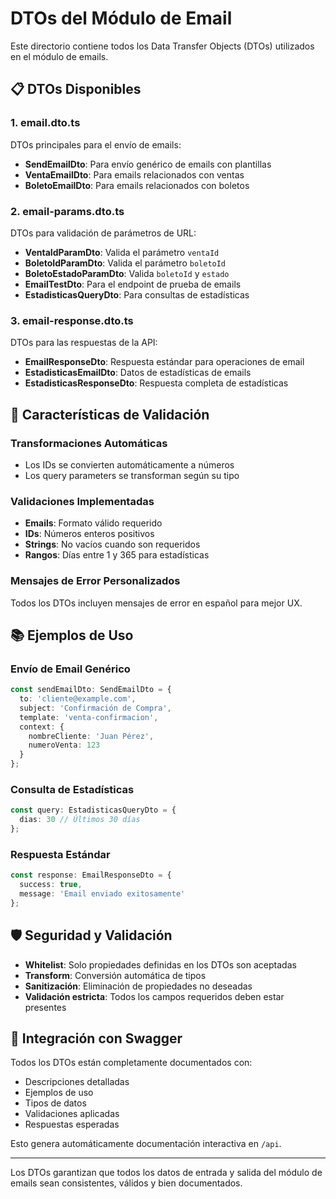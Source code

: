 # DTOs del Módulo de Email

Este directorio contiene todos los Data Transfer Objects (DTOs) utilizados en el módulo de emails.

## 📋 DTOs Disponibles

### 1. **email.dto.ts**
DTOs principales para el envío de emails:

- **SendEmailDto**: Para envío genérico de emails con plantillas
- **VentaEmailDto**: Para emails relacionados con ventas
- **BoletoEmailDto**: Para emails relacionados con boletos

### 2. **email-params.dto.ts**
DTOs para validación de parámetros de URL:

- **VentaIdParamDto**: Valida el parámetro `ventaId`
- **BoletoIdParamDto**: Valida el parámetro `boletoId`
- **BoletoEstadoParamDto**: Valida `boletoId` y `estado`
- **EmailTestDto**: Para el endpoint de prueba de emails
- **EstadisticasQueryDto**: Para consultas de estadísticas

### 3. **email-response.dto.ts**
DTOs para las respuestas de la API:

- **EmailResponseDto**: Respuesta estándar para operaciones de email
- **EstadisticasEmailDto**: Datos de estadísticas de emails
- **EstadisticasResponseDto**: Respuesta completa de estadísticas

## 🔧 Características de Validación

### Transformaciones Automáticas
- Los IDs se convierten automáticamente a números
- Los query parameters se transforman según su tipo

### Validaciones Implementadas
- **Emails**: Formato válido requerido
- **IDs**: Números enteros positivos
- **Strings**: No vacíos cuando son requeridos
- **Rangos**: Días entre 1 y 365 para estadísticas

### Mensajes de Error Personalizados
Todos los DTOs incluyen mensajes de error en español para mejor UX.

## 📚 Ejemplos de Uso

### Envío de Email Genérico
```typescript
const sendEmailDto: SendEmailDto = {
  to: 'cliente@example.com',
  subject: 'Confirmación de Compra',
  template: 'venta-confirmacion',
  context: {
    nombreCliente: 'Juan Pérez',
    numeroVenta: 123
  }
};
```

### Consulta de Estadísticas
```typescript
const query: EstadisticasQueryDto = {
  dias: 30 // Últimos 30 días
};
```

### Respuesta Estándar
```typescript
const response: EmailResponseDto = {
  success: true,
  message: 'Email enviado exitosamente'
};
```

## 🛡️ Seguridad y Validación

- **Whitelist**: Solo propiedades definidas en los DTOs son aceptadas
- **Transform**: Conversión automática de tipos
- **Sanitización**: Eliminación de propiedades no deseadas
- **Validación estricta**: Todos los campos requeridos deben estar presentes

## 🔄 Integración con Swagger

Todos los DTOs están completamente documentados con:
- Descripciones detalladas
- Ejemplos de uso
- Tipos de datos
- Validaciones aplicadas
- Respuestas esperadas

Esto genera automáticamente documentación interactiva en `/api`.

---

Los DTOs garantizan que todos los datos de entrada y salida del módulo de emails sean consistentes, válidos y bien documentados. 